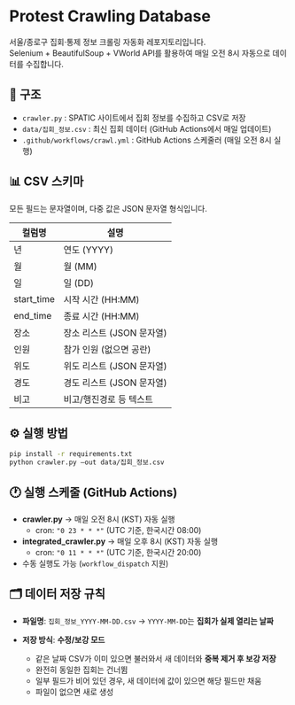 # Protest Crawling Database

서울/종로구 집회·통제 정보 크롤링 자동화 레포지토리입니다.  
Selenium + BeautifulSoup + VWorld API를 활용하여 매일 오전 8시 자동으로 데이터를 수집합니다.

## 📂 구조
- `crawler.py` : SPATIC 사이트에서 집회 정보를 수집하고 CSV로 저장
- `data/집회_정보.csv` : 최신 집회 데이터 (GitHub Actions에서 매일 업데이트)
- `.github/workflows/crawl.yml` : GitHub Actions 스케줄러 (매일 오전 8시 실행)

## 📊 CSV 스키마
모든 필드는 문자열이며, 다중 값은 JSON 문자열 형식입니다.

| 컬럼명       | 설명                          |
|--------------|-------------------------------|
| 년           | 연도 (YYYY)                   |
| 월           | 월 (MM)                       |
| 일           | 일 (DD)                       |
| start_time   | 시작 시간 (HH:MM)             |
| end_time     | 종료 시간 (HH:MM)             |
| 장소         | 장소 리스트 (JSON 문자열)     |
| 인원         | 참가 인원 (없으면 공란)       |
| 위도         | 위도 리스트 (JSON 문자열)     |
| 경도         | 경도 리스트 (JSON 문자열)     |
| 비고         | 비고/행진경로 등 텍스트       |

## ⚙️ 실행 방법
```bash
pip install -r requirements.txt
python crawler.py —out data/집회_정보.csv
```


## 🕐 실행 스케줄 (GitHub Actions)
- **crawler.py** → 매일 오전 8시 (KST) 자동 실행  
  - cron: `"0 23 * * *"` (UTC 기준, 한국시간 08:00)  
- **integrated_crawler.py** → 매일 오후 8시 (KST) 자동 실행  
  - cron: `"0 11 * * *"` (UTC 기준, 한국시간 20:00)  
- 수동 실행도 가능 (`workflow_dispatch` 지원)

## 🗂️ 데이터 저장 규칙

* **파일명**: `집회_정보_YYYY-MM-DD.csv`
  → `YYYY-MM-DD`는 **집회가 실제 열리는 날짜**

* **저장 방식**: **수정/보강 모드**

  * 같은 날짜 CSV가 이미 있으면 불러와서 새 데이터와 **중복 제거 후 보강 저장**
  * 완전히 동일한 집회는 건너뜀
  * 일부 필드가 비어 있던 경우, 새 데이터에 값이 있으면 해당 필드만 채움
  * 파일이 없으면 새로 생성
